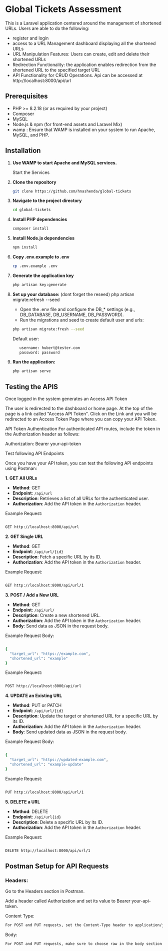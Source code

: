 # Global Tickets Assessment

This is a Laravel application centered around the management of shortened URLs. 
Users are able to do the following:
- register and login
- access to a URL Management dashboard displaying all the shortened URLs
- URL Manipulation Features: Users can create, edit and delete their shortened URLs
- Redirection Functionality: the application enables redirection from the shortened URL to the specified target URL
- API Functionality for CRUD Operations. Api can be accessed at http://localhost:8000/api/url

## Prerequisites
- PHP >= 8.2.18 (or as required by your project)
- Composer
- MySQL 
- Node.js & npm (for front-end assets and Laravel Mix)
- wamp : Ensure that WAMP is installed on your system to run Apache, MySQL, and PHP.
## Installation



1. **Use WAMP to start Apache and MySQL services.**
   
   Start the Services

2. **Clone the repository**
   ```bash
   git clone https://github.com/hnashenda/global-tickets
   ```
3. **Navigate to the project directory**
   ```bash 
   cd global-tickets
   ```
4. **Install PHP dependencies**
   ```bash 
   composer install   
   ```
5. **Install Node.js dependencies**
   ```bash 
   npm install
   ```
6. **Copy .env.example to .env**
   ```bash 
   cp .env.example .env
   ```
7. **Generate the application key**
   ```bash 
   php artisan key:generate
   ```
8. **Set up your database:** (dont forget the reseed) php artisan migrate:refresh --seed
   
   - Open the .env file and configure the DB_* settings (e.g., DB_DATABASE, DB_USERNAME, DB_PASSWORD).
   - Run the migrations and seed to create default user and urls:
   ```bash
   php artisan migrate:fresh --seed
   ```
   Default user:
   ```bash
      username: hubert@tester.com
      password: password
   ```   
9. **Run the application:**
   ```bash 
   php artisan serve
    ```


## Testing the APIS

Once logged in the system generates an Access API Token 

The user is redirected to the dashboard or home page. At the top of the page is a link  called "Access API Token".
Click on the Link and you will be redirected to an Access Token Page where you can copy your API Token.

API Token Authentication
For authenticated API routes, include the token in the Authorization header as follows:

Authorization: Bearer your-api-token

Test following API Endpoints  

Once you have your API token, you can test the following API endpoints using Postman:


**1. GET All URLs**

- **Method**: GET  
- **Endpoint**: `/api/url`  
- **Description**: Retrieves a list of all URLs for the authenticated user.  
- **Authorization**: Add the API token in the `Authorization` header.

Example Request:
```bash 

GET http://localhost:8000/api/url
```
**2. GET Single URL**

- **Method**: GET  
- **Endpoint**: `/api/url/{id}`  
- **Description**: Fetch a specific URL by its ID. 
- **Authorization**: Add the API token in the `Authorization` header.

Example Request:
```bash 

GET http://localhost:8000/api/url/1
```
**3. POST / Add a New URL**

- **Method**: GET  
- **Endpoint**: `/api/url/`  
- **Description**: Create a new shortened URL. 
- **Authorization**: Add the API token in the `Authorization` header.
- **Body**: Send data as JSON in the request body.

Example Request Body:
```bash 

{
  "target_url": "https://example.com",
  "shortened_url": "example"
}
```

Example Request:
```bash 

POST http://localhost:8000/api/url
```
**4. UPDATE an Existing URL**

- **Method**: PUT or PATCH 
- **Endpoint**: `/api/url/{id}`  
- **Description**: Update the target or shortened URL for a specific URL by its ID.
- **Authorization**: Add the API token in the `Authorization` header.
- **Body**: Send updated data as JSON in the request body.

Example Request Body:
```bash 

{
  "target_url": "https://updated-example.com",
  "shortened_url": "example-update"
}
```
Example Request:
```bash 

PUT http://localhost:8000/api/url/1
```
**5. DELETE a URL**

- **Method**: DELETE  
- **Endpoint**: `/api/url{id}`  
- **Description**: Delete a specific URL by its ID. 
- **Authorization**: Add the API token in the `Authorization` header.

Example Request:
```bash 

DELETE http://localhost:8000/api/url/1
```
## Postman Setup for API Requests
### Headers:

Go to the Headers section in Postman.

Add a header called Authorization and set its value to Bearer your-api-token.

Content Type:
```bash 
For POST and PUT requests, set the Content-Type header to application/json in the Headers section.
```
Body:
```bash 
For POST and PUT requests, make sure to choose raw in the body section and select JSON from the dropdown.
```

